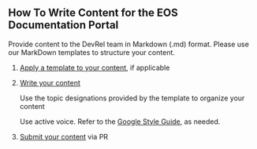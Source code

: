 ## How To Write Content for the EOS Documentation Portal
Provide content to the DevRel team in Markdown (.md) format. Please use our MarkDown templates to structure your content.

1. [Apply a template to your content](../Templates/index.md), if applicable

2. [Write your content](./How-To-Write-Content-for-the-docs-Portal.md)

   Use the topic designations provided by the template to organize your content  

   Use active voice. Refer to the [Google Style Guide](https://github.com/google/styleguide), as needed.

7. [Submit your content](./How-To-Submit-Content-to-the-Docs-Portal.md) via PR
